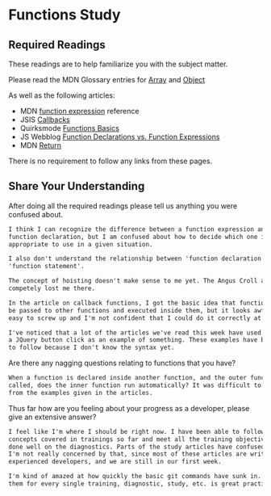 # Functions Study

## Required Readings

These readings are to help familiarize you with the subject matter.

Please read the MDN Glossary entries for [Array](https://developer.mozilla.org/en-US/docs/Glossary/array) and [Object](https://developer.mozilla.org/en-US/docs/Glossary/Object)

As well as the following articles:

-   MDN [function expression](https://developer.mozilla.org/en-US/docs/Web/JavaScript/Reference/Operators/function) reference
-   JSIS [Callbacks](http://javascriptissexy.com/understand-javascript-callback-functions-and-use-them/)
-   Quirksmode [Functions Basics](http://www.quirksmode.org/js/function.html)
-   JS Webblog [Function Declarations vs. Function Expressions](https://javascriptweblog.wordpress.com/2010/07/06/function-declarations-vs-function-expressions/)
-   MDN [Return](https://developer.mozilla.org/en-US/docs/Web/JavaScript/Reference/Statements/return)

There is no requirement to follow any links from these pages.

## Share Your Understanding

After doing all the required readings please tell us anything you were confused about.

```md
I think I can recognize the difference between a function expression and a
function declaration, but I am confused about how to decide which one is
appropriate to use in a given situation.

I also don't understand the relationship between 'function declaration' and
'function statement'.

The concept of hoisting doesn't make sense to me yet. The Angus Croll article
competely lost me there.

In the article on callback functions, I got the basic idea that functions can
be passed to other functions and executed inside them, but it looks awfully
easy to screw up and I'm not confident that I could do it correctly at this point.

I've noticed that a lot of the articles we've read this week have used code for
a JQuery button click as an example of something. These examples have been hard
to follow because I don't know the syntax yet.
```

Are there any nagging questions relating to functions that you have?

```md
When a function is declared inside another function, and the outer function is
called, does the inner function run automatically? It was difficult to tell
from the examples given in the articles.
```

Thus far how are you feeling about your progress as a developer, please give
an extensive answer?

```md
I feel like I'm where I should be right now. I have been able to follow all the
concepts covered in trainings so far and meet all the training objectives. I've
done well on the diagnostics. Parts of the study articles have confused me, but
I'm not really concerned by that, since most of these articles are written for
experienced developers, and we are still in our first week.

I'm kind of amazed at how quickly the basic git commands have sunk in. Using
them for every single training, diagnostic, study, etc. is great practice.
```
